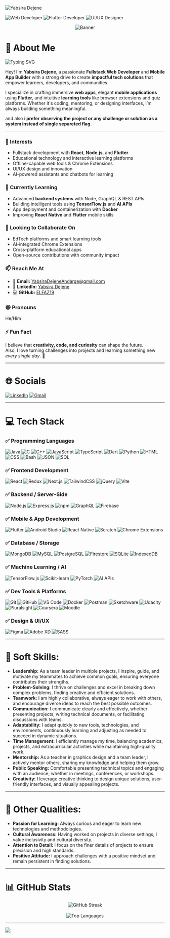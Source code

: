<p align="left">
  <img src="https://komarev.com/ghpvc/?username=ELFAZ19&label=Profile%20views&color=0e75b6&style=flat" alt="Yabsira Dejene" />
</p>

<p align="left">
  <img src="https://img.shields.io/badge/🌐-Web%20Developer-blue?style=for-the-badge&logoColor=white" alt="Web Developer"/>
  <img src="https://img.shields.io/badge/Flutter-Developer-blue?style=for-the-badge&logo=flutter&logoColor=white" alt="Flutter Developer"/>
  <img src="https://img.shields.io/badge/UI%2FUX-Designer-purple?style=for-the-badge&logo=figma&logoColor=white" alt="UI/UX Designer"/>
</p>


<p align="center">
  <img src="https://github.com/iamSamael/iamSamael/assets/104965976/d5ceec0a-c788-4234-93be-bfcb0b247700" alt="Banner"/>
</p>

# 💫 About Me
<p align="left">
  <img src="https://readme-typing-svg.herokuapp.com?font=Fira+Code&size=24&pause=1000&color=00FFC6&width=435&height=60&lines=Hi+there!+I'm+Yabsira+👋;Fullstack+Web+Developer;Flutter+App+Builder;Tech+Educator+%26+Builder" alt="Typing SVG" />
</p>

Hey! I'm **Yabsira Dejene**, a passionate **Fullstack Web Developer** and **Mobile App Builder** with a strong drive to create **impactful tech solutions** that empower learners, developers, and communities.

I specialize in crafting immersive **web apps**, elegant **mobile applications** using **Flutter**, and intuitive **learning tools** like browser extensions and quiz platforms. Whether it's coding, mentoring, or designing interfaces, I’m always building something meaningful.

and also **i prefer observing the project or any challenge or solution as a system instead of single separeted flag.**

---

### 👀 Interests
- Fullstack development with **React**, **Node.js**, and **Flutter**
- Educational technology and interactive learning platforms
- Offline-capable web tools & Chrome Extensions
- UI/UX design and innovation
- AI-powered assistants and chatbots for learning

### 🌱 Currently Learning
- Advanced **backend systems** with Node, GraphQL & REST APIs
- Building intelligent tools using **TensorFlow.js** and **AI APIs**
- App deployment and containerization with **Docker**
- Improving **React Native** and **Flutter** mobile skills

### 🤝 Looking to Collaborate On
- EdTech platforms and smart learning tools
- AI-integrated Chrome Extensions
- Cross-platform educational apps
- Open-source contributions with community impact

### 📫 Reach Me At
- 📧 **Email:** [YabsiraDejeneAndarge@gmail.com](mailto:YabsiraDejeneAndarge@gmail.com)
- 💼 **LinkedIn:** [Yabsira Dejene](https://www.linkedin.com/in/yabsira-dejene)
- 💻 **GitHub:** [ELFAZ19](https://github.com/ELFAZ19)

### 😄 Pronouns
He/Him

### ⚡ Fun Fact  
I believe that **creativity, code, and curiosity** can shape the future.  
Also, I love turning challenges into projects and learning something new *every single day*. 🚀

---

# 🌐 Socials
[![LinkedIn](https://img.shields.io/badge/LinkedIn-%230077B5.svg?style=for-the-badge&logo=linkedin&logoColor=white)](https://www.linkedin.com/in/yabsira-dejene)
[![Gmail](https://img.shields.io/badge/Gmail-D14836?style=for-the-badge&logo=gmail&logoColor=white)](mailto:YabsiraDejeneAndarge@gmail.com)

---

# 💻 Tech Stack

### ✅ Programming Languages
![Java](https://img.shields.io/badge/Java-ED8B00?style=for-the-badge&logo=java&logoColor=white)
![C](https://img.shields.io/badge/C-00599C?style=for-the-badge&logo=c&logoColor=white)
![C++](https://img.shields.io/badge/C++-00599C?style=for-the-badge&logo=cplusplus&logoColor=white)
![JavaScript](https://img.shields.io/badge/JavaScript-F7DF1E?style=for-the-badge&logo=javascript&logoColor=black)
![TypeScript](https://img.shields.io/badge/TypeScript-3178C6?style=for-the-badge&logo=typescript&logoColor=white)
![Dart](https://img.shields.io/badge/Dart-0175C2?style=for-the-badge&logo=dart&logoColor=white)
![Python](https://img.shields.io/badge/Python-3776AB?style=for-the-badge&logo=python&logoColor=white)
![HTML](https://img.shields.io/badge/HTML-E34F26?style=for-the-badge&logo=html5&logoColor=white)
![CSS](https://img.shields.io/badge/CSS-1572B6?style=for-the-badge&logo=css3&logoColor=white)
![Bash](https://img.shields.io/badge/Bash-121011?style=for-the-badge&logo=gnu-bash&logoColor=white)
![JSON](https://img.shields.io/badge/JSON-000000?style=for-the-badge&logo=json&logoColor=white)
![SQL](https://img.shields.io/badge/SQL-003B57?style=for-the-badge&logo=sqlite&logoColor=white)

### ✅ Frontend Development
![React](https://img.shields.io/badge/React-20232A?style=for-the-badge&logo=react&logoColor=61DAFB)
![Redux](https://img.shields.io/badge/Redux-593D88?style=for-the-badge&logo=redux&logoColor=white)
![Next.js](https://img.shields.io/badge/Next.js-000000?style=for-the-badge&logo=nextdotjs&logoColor=white)
![TailwindCSS](https://img.shields.io/badge/TailwindCSS-38B2AC?style=for-the-badge&logo=tailwind-css&logoColor=white)
![jQuery](https://img.shields.io/badge/jQuery-0769AD?style=for-the-badge&logo=jquery&logoColor=white)
![Vite](https://img.shields.io/badge/Vite-646CFF?style=for-the-badge&logo=vite&logoColor=white)

### ✅ Backend / Server-Side
![Node.js](https://img.shields.io/badge/Node.js-6DA55F?style=for-the-badge&logo=node.js&logoColor=white)
![Express.js](https://img.shields.io/badge/Express.js-404D59?style=for-the-badge&logo=express&logoColor=white)
![npm](https://img.shields.io/badge/npm-CB3837?style=for-the-badge&logo=npm&logoColor=white)
![GraphQL](https://img.shields.io/badge/GraphQL-E10098?style=for-the-badge&logo=graphql&logoColor=white)
![Firebase](https://img.shields.io/badge/Firebase-FFCA28?style=for-the-badge&logo=firebase&logoColor=black)

### ✅ Mobile & App Development
![Flutter](https://img.shields.io/badge/Flutter-02569B?style=for-the-badge&logo=flutter&logoColor=white)
![Android Studio](https://img.shields.io/badge/Android%20Studio-3DDC84?style=for-the-badge&logo=android-studio&logoColor=white)
![React Native](https://img.shields.io/badge/React%20Native-20232A?style=for-the-badge&logo=react&logoColor=61DAFB)
![Scratch](https://img.shields.io/badge/Scratch-FFAB1D?style=for-the-badge&logo=scratch&logoColor=white)
![Chrome Extensions](https://img.shields.io/badge/Chrome%20Extensions-4285F4?style=for-the-badge&logo=googlechrome&logoColor=white)

### ✅ Database / Storage
![MongoDB](https://img.shields.io/badge/MongoDB-4EA94B?style=for-the-badge&logo=mongodb&logoColor=white)
![MySQL](https://img.shields.io/badge/MySQL-4479A1?style=for-the-badge&logo=mysql&logoColor=white)
![PostgreSQL](https://img.shields.io/badge/PostgreSQL-336791?style=for-the-badge&logo=postgresql&logoColor=white)
![Firestore](https://img.shields.io/badge/Firestore-F57C00?style=for-the-badge&logo=firebase&logoColor=white)
![SQLite](https://img.shields.io/badge/SQLite-003B57?style=for-the-badge&logo=sqlite&logoColor=white)
![IndexedDB](https://img.shields.io/badge/IndexedDB-000?style=for-the-badge&logo=database&logoColor=white)

### ✅ Machine Learning / AI
![TensorFlow.js](https://img.shields.io/badge/TensorFlow.js-FF6F00?style=for-the-badge&logo=tensorflow&logoColor=white)
![Scikit-learn](https://img.shields.io/badge/scikit--learn-F7931E?style=for-the-badge&logo=scikit-learn&logoColor=white)
![PyTorch](https://img.shields.io/badge/PyTorch-EE4C2C?style=for-the-badge&logo=pytorch&logoColor=white)
![AI APIs](https://img.shields.io/badge/AI%20APIs-00B8D4?style=for-the-badge&logo=openai&logoColor=white)

### ✅ Dev Tools & Platforms
![Git](https://img.shields.io/badge/Git-F05032?style=for-the-badge&logo=git&logoColor=white)
![GitHub](https://img.shields.io/badge/GitHub-181717?style=for-the-badge&logo=github&logoColor=white)
![VS Code](https://img.shields.io/badge/VSCode-007ACC?style=for-the-badge&logo=visual-studio-code&logoColor=white)
![Docker](https://img.shields.io/badge/Docker-2496ED?style=for-the-badge&logo=docker&logoColor=white)
![Postman](https://img.shields.io/badge/Postman-FF6C37?style=for-the-badge&logo=postman&logoColor=white)
![Sketchware](https://img.shields.io/badge/Sketchware-4285F4?style=for-the-badge)
![Udacity](https://img.shields.io/badge/Udacity-02B3E4?style=for-the-badge)
![Pluralsight](https://img.shields.io/badge/Pluralsight-F15B2A?style=for-the-badge)
![Coursera](https://img.shields.io/badge/Coursera-0056D2?style=for-the-badge)
![Moodle](https://img.shields.io/badge/Moodle-F98012?style=for-the-badge)

### ✅ Design & UI/UX
![Figma](https://img.shields.io/badge/Figma-F24E1E?style=for-the-badge&logo=figma&logoColor=white)
![Adobe XD](https://img.shields.io/badge/AdobeXD-FF61F6?style=for-the-badge&logo=adobexd&logoColor=white)
![SASS](https://img.shields.io/badge/SASS-CC6699?style=for-the-badge&logo=sass&logoColor=white)

---
# 🌱 Soft Skills:
- **Leadership:** As a team leader in multiple projects, I inspire, guide, and motivate my teammates to achieve common goals, ensuring everyone contributes their strengths.
- **Problem-Solving:** I thrive on challenges and excel in breaking down complex problems, finding creative and efficient solutions.
- **Teamwork:** I am highly collaborative, always eager to work with others, and encourage diverse ideas to reach the best possible outcomes.
- **Communication:** I communicate clearly and effectively, whether presenting projects, writing technical documents, or facilitating discussions with teams.
- **Adaptability:** I adapt quickly to new tools, technologies, and environments, continuously learning and adjusting as needed to succeed in dynamic situations.
- **Time Management:** I efficiently manage my time, balancing academics, projects, and extracurricular activities while maintaining high-quality work.
- **Mentorship:** As a teacher in graphics design and a team leader, I actively mentor others, sharing my knowledge and helping them grow.
- **Public Speaking:** Comfortable presenting technical topics and engaging with an audience, whether in meetings, conferences, or workshops.
- **Creativity:** I leverage creative thinking to design unique solutions, user-friendly interfaces, and visually appealing projects.

---

# 🌟 Other Qualities:
- **Passion for Learning:** Always curious and eager to learn new technologies and methodologies.
- **Cultural Awareness:** Having worked on projects in diverse settings, I value inclusivity and cultural diversity.
- **Attention to Detail:** I focus on the finer details of projects to ensure precision and high standards.
- **Positive Attitude:** I approach challenges with a positive mindset and remain persistent in finding solutions.

---
# 📊 GitHub Stats
<p align="center">
  <img src="https://github-readme-streak-stats.herokuapp.com/?user=ELFAZ19&theme=dark&hide_border=false" alt="GitHub Streak"/>
  <br><br>
  <img src="https://github-readme-stats.vercel.app/api/top-langs/?username=ELFAZ19&layout=compact&theme=dark&hide_border=false&count_private=true" alt="Top Languages"/>
</p>

---

[![](https://visitcount.itsvg.in/api?id=ELFAZ19&icon=9&color=0)](https://visitcount.itsvg.in)

<!-- made by Yabsira Dejene ✨ -->
